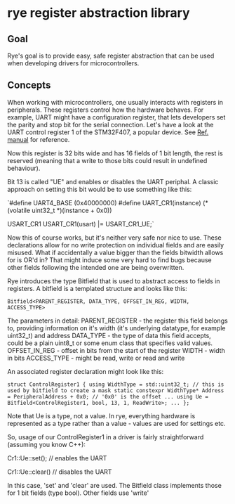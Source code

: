# rye register abstraction library

## Goal

Rye's goal is to provide easy, safe register abstraction that can be used when
developing drivers for microcontrollers.


## Concepts

When working with microcontrollers, one usually interacts with registers in
peripherals. These registers control how the hardware behaves. For example,
UART might have a configuration register, that lets developers set the parity
and stop bit for the serial connection. Let's have a look at the UART control
register 1 of the STM32F407, a popular device. See [Ref. manual](https://www.st.com/content/ccc/resource/technical/document/reference_manual/3d/6d/5a/66/b4/99/40/d4/DM00031020.pdf/files/DM00031020.pdf/jcr:content/translations/en.DM00031020.pdf)
for reference.

Now this register is 32 bits wide and has 16 fields of 1 bit length, the rest is
reserved (meaning that a write to those bits could result in undefined behaviour).

Bit 13 is called "UE" and enables or disables the UART periphal. A classic approach
on setting this bit would be to use something like this:

`#define UART4_BASE (0x40000000)
#define UART_CR1(instance) (*(volatile uint32_t *)(instance + 0x0))

USART_CR1 USART_CR1(usart) |= USART_CR1_UE;`

Now this of course works, but it's neither very safe nor nice to use.
These declarations allow for no write protection on individual fields and are
easily misused.
What if accidentally a value bigger than the fields bitwidth allows for is OR'd in?
That might induce some very hard to find bugs because other fields following the
intended one are being overwritten.

Rye introduces the type Bitfield that is used to abstract access to fields in
registers.
A bitfield is a templated structure and looks like this:

`Bitfield<PARENT_REGISTER, DATA_TYPE, OFFSET_IN_REG, WIDTH, ACCESS_TYPE>`

The parameters in detail:
    PARENT_REGISTER - the register this field belongs to, providing information
                      on it's width (it's underlying datatype, for example uint32_t)
                      and address
    DATA_TYPE - the type of data this field accepts, could be a plain uint8_t or
                some enum class that specifies valid values.
    OFFSET_IN_REG - offset in bits from the start of the register
    WIDTH - width in bits
    ACCESS_TYPE - might be read, write or read and write

An associated register declaration might look like this:

`struct ControlRegister1 {
    using WidthType = std::uint32_t; // this is used by bitfield to create a mask
    static constexpr WidthType* Address = PeripheralAddress + 0x0; // '0x0' is the offset
    ...
    using Ue = Bitfield<ControlRegister1, bool, 13, 1, ReadWrite>;
    ...
};`

Note that Ue is a type, not a value. In rye, everything hardware is
represented as a type rather than a value - values are used for settings etc.

So, usage of our ControlRegister1 in a driver is fairly straightforward (assuming
you know C++):

Cr1::Ue::set(); // enables the UART

Cr1::Ue::clear() // disables the UART

In this case, 'set' and 'clear' are used. The Bitfield class implements those for
1 bit fields (type bool). Other fields use 'write'
